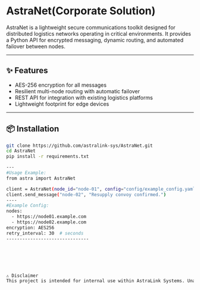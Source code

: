 # AstraNet(Corporate Solution)

AstraNet is a lightweight secure communications toolkit designed for distributed logistics networks operating in critical environments.
It provides a Python API for encrypted messaging, dynamic routing, and automated failover between nodes.

---

## ✨ Features
- AES-256 encryption for all messages
- Resilient multi-node routing with automatic failover
- REST API for integration with existing logistics platforms
- Lightweight footprint for edge devices

---

## 📦 Installation
```bash
git clone https://github.com/astralink-sys/AstraNet.git
cd AstraNet
pip install -r requirements.txt

---
#Usage Example:
from astra import AstraNet

client = AstraNet(node_id="node-01", config="config/example_config.yaml")
client.send_message("node-02", "Resupply convoy confirmed.")
----
#Example Config:
nodes:
  - https://node01.example.com
  - https://node02.example.com
encryption: AES256
retry_interval: 30  # seconds
-------------------------------






⚠️ Disclaimer
This project is intended for internal use within AstraLink Systems. Unauthorized access or redistribution is prohibited.
